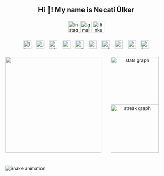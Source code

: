<h2 align="center">Hi 👋! My name is Necati Ülker</h2>

###

<div align="center">
  <a href="https://www.instagram.com/necatiulkr/" target="_blank">
    <img src="https://img.shields.io/static/v1?message=Instagram&logo=instagram&label=&color=216e39&logoColor=white&labelColor=&style=for-the-badge" height="35" alt="instagram logo"  />
  </a>
  <img src="https://img.shields.io/static/v1?message=Gmail&logo=gmail&label=&color=216e39&logoColor=white&labelColor=&style=for-the-badge" height="35" alt="gmail logo"  />
  <a href="https://www.linkedin.com/in/necati%C3%BClker/" target="_blank">
    <img src="https://img.shields.io/static/v1?message=LinkedIn&logo=linkedin&label=&color=216e39&logoColor=white&labelColor=&style=for-the-badge" height="35" alt="linkedin logo"  />
  </a>
</div>

###

<div align="center">
  <img src="https://img.shields.io/badge/Linux-FCC624?logo=linux&logoColor=black&style=for-the-badge" height="25" alt="linux logo"  />
  <img width="8" />
  <img src="https://img.shields.io/badge/JavaScript-F7DF1E?logo=javascript&logoColor=black&style=for-the-badge" height="25" alt="javascript logo"  />
  <img width="8" />
  <img src="https://img.shields.io/badge/HTML5-E34F26?logo=html5&logoColor=white&style=for-the-badge" height="25" alt="html5 logo"  />
  <img width="8" />
  <img src="https://img.shields.io/badge/CSS3-1572B6?logo=css3&logoColor=white&style=for-the-badge" height="25" alt="css3 logo"  />
  <img width="8" />
  <img src="https://img.shields.io/badge/Python-3776AB?logo=python&logoColor=white&style=for-the-badge" height="25" alt="python logo"  />
  <img width="8" />
  <img src="https://img.shields.io/badge/C Sharp-239120?logo=csharp&logoColor=white&style=for-the-badge" height="25" alt="csharp logo"  />
  <img width="8" />
  <img src="https://img.shields.io/badge/C++-00599C?logo=cplusplus&logoColor=white&style=for-the-badge" height="25" alt="cplusplus logo"  />
  <img width="8" />
  <img src="https://img.shields.io/badge/Microsoft Azure-0078D4?logo=microsoftazure&logoColor=white&style=for-the-badge" height="25" alt="azure logo"  />
  <img width="8" />
  <img src="https://img.shields.io/badge/Next.js-000000?logo=nextdotjs&logoColor=white&style=for-the-badge" height="25" alt="nextjs logo"  />
  <img width="8" />
  <img src="https://img.shields.io/badge/Bootstrap-7952B3?logo=bootstrap&logoColor=white&style=for-the-badge" height="25" alt="bootstrap logo"  />
</div>

###

<img align="left" height="300" src="https://media.tenor.com/S61VCO73mOAAAAAj/linux-tux.gif"  />

###

<div align="center">
  <img src="https://github-readme-stats.vercel.app/api?username=NecatiUlker&hide_title=true&hide_rank=false&show_icons=true&include_all_commits=true&count_private=true&disable_animations=false&theme=merko&locale=en&hide_border=false" height="150" alt="stats graph"  />
  <img src="https://streak-stats.demolab.com?user=NecatiUlker&locale=en&mode=weekly&theme=merko&hide_border=false&border_radius=5&date_format=n/j%5B/Y%5D" height="150" alt="streak graph"  />
</div>

###

<br clear="both">

<img src="https://raw.githubusercontent.com/NecatiUlker/NecatiUlker/output/snake.svg" alt="Snake animation" />

###

